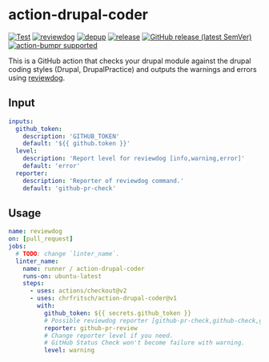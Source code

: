 # action-drupal-coder

<!-- TODO: replace chrfritsch/action-drupal-coder with your repo name -->
[![Test](https://github.com/chrfritsch/action-drupal-coder/workflows/Test/badge.svg)](https://github.com/chrfritsch/action-drupal-coder/actions?query=workflow%3ATest)
[![reviewdog](https://github.com/chrfritsch/action-drupal-coder/workflows/reviewdog/badge.svg)](https://github.com/chrfritsch/action-drupal-coder/actions?query=workflow%3Areviewdog)
[![depup](https://github.com/chrfritsch/action-drupal-coder/workflows/depup/badge.svg)](https://github.com/chrfritsch/action-drupal-coder/actions?query=workflow%3Adepup)
[![release](https://github.com/chrfritsch/action-drupal-coder/workflows/release/badge.svg)](https://github.com/chrfritsch/action-drupal-coder/actions?query=workflow%3Arelease)
[![GitHub release (latest SemVer)](https://img.shields.io/github/v/release/chrfritsch/action-drupal-coder?logo=github&sort=semver)](https://github.com/chrfritsch/action-drupal-coder/releases)
[![action-bumpr supported](https://img.shields.io/badge/bumpr-supported-ff69b4?logo=github&link=https://github.com/haya14busa/action-bumpr)](https://github.com/haya14busa/action-bumpr)

This is a GitHub action that checks your drupal module against the drupal coding styles (Drupal, DrupalPractice) and outputs the warnings and errors using [reviewdog](https://github.com/reviewdog/reviewdog).


## Input

<!-- TODO: update -->
```yaml
inputs:
  github_token:
    description: 'GITHUB_TOKEN'
    default: '${{ github.token }}'
  level:
    description: 'Report level for reviewdog [info,warning,error]'
    default: 'error'
  reporter:
    description: 'Reporter of reviewdog command.'
    default: 'github-pr-check'

```

## Usage
<!-- TODO: update. replace `template` with the linter name -->

```yaml
name: reviewdog
on: [pull_request]
jobs:
  # TODO: change `linter_name`.
  linter_name:
    name: runner / action-drupal-coder
    runs-on: ubuntu-latest
    steps:
      - uses: actions/checkout@v2
      - uses: chrfritsch/action-drupal-coder@v1
        with:
          github_token: ${{ secrets.github_token }}
          # Possible reviewdog reporter [github-pr-check,github-check,github-pr-review].
          reporter: github-pr-review
          # Change reporter level if you need.
          # GitHub Status Check won't become failure with warning.
          level: warning
```
